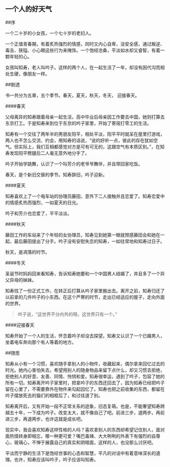 ## 一个人的好天气


##序

一个二十岁的小女孩，一个七十岁的老妇人。

一个正值青春期，有着炙热强烈的情感，同时又内心自卑，没安全感，通过叛逆、毒舌、狭隘、小心眼这些行为来掩饰。一个饱经沧桑，平淡如水却又睿智，有着一颗年轻的心。

女孩叫知寿，老人叫吟子。这样的两个人，在一起生活了一年，却没有因代沟而相处生硬，像朋友一样。


##剧透

书一共分为五章，五个季节。春天，夏天，秋天，冬天， 迎接春天。

####春天

父母离异的知寿跟着母亲一起生活，高中毕业后母亲因工作要去中国，她则打算去东京打工。于是知寿来到位于东京的吟子家里，开始了寄宿打零工的生活。

知寿有一个交往了两年半的男朋友阳平，相处平淡，阳平平时就呆在屋里打游戏，两人也不怎么交流、约会，用知寿的话说，“说的好听一点，彼此的存在犹如空气。但实际上，我们互相都感觉对方是可有可无的，这跟空气有本质区别。”，在知寿发现阳平劈腿后二人毫无意外地分手了。

吟子开始学跳舞，认识了一个叫芳介的老爷爷舞伴，并且带回家吃饭。

春天，是个新旧交替的季节。知寿辞旧，吟子迎新。

####夏天

知寿喜欢上了一个电车站的协理员藤田，意外下二人接触并且恋爱了。知寿恋爱中的情感炙热而强烈，一如夏天的日光。

吟子和芳介也恋爱了，平平淡淡。

####秋天

藤田工作的车站来了个年轻的女协理员，知寿见到她第一眼就预感藤田会和她在一起，最后藤田提出了分手。吟子没有安慰失恋的知寿，一如往常地和知寿过日子。

秋天，是凋落的时节。

####冬天

圣诞节时妈妈回来看知寿，告诉知寿她要和一个中国男人结婚了，并且多了一个异父异母的妹妹。

知寿找了一份正式工作，在转正后打算从吟子家里搬出去。离开之前，知寿归还了以前拿的几件吟子的小东西。在这个严寒的时节，走出已经适应的屋子，走向外面的世界。

> 吟子说，“这世界不分内外的呀。这世界只有一个。”

####迎接春天

知寿开始了一个人的生活，怀念着吟子却没去探望。知寿又认识了一个已婚男人，坐着电车奔向那个有人等着的地方。


##随思

知寿从小有一个习惯，喜欢随手拿别人的小物件，收藏起来，偶尔拿来回忆过去的时光。她内心害怕失去，希望用别人的随身物品来留下点什么，却又习惯去拒绝，拒绝别人的好意、友善、同情、怜悯和爱。知寿很幸运，遇到了吟子，包容了她的所有一切。知寿离开吟子家里时，把拿吟子的东西还回去了，因为知寿已经把吟子留在心里了，不需要靠外在物件来勾起回忆了。知寿也把之前收集的东西，都留在吟子摆放死去的猫们的相框后了，和过往道了别。

知寿离开后，又有开始一段不正常关系的迹象，旧态复萌。也是，不能奢望知寿跨越五十年，一下成为吟子。改变太大，就不像自己了吧。前进三步，退两步。再前进三步，再退两步，也许这就是成长吧。

现实中，我会喜欢知寿这样性格的人吗？喜欢拿别人的东西却希望记住别人，面对面热情转身即相忘，哪一种更可爱？嘴巴毒辣、大大咧咧的外表下有强烈的自尊心，玻璃心，不惮于展露自己的真实和阴暗面，这样的人，也没那么讨厌吧。

平淡而宁静的生活下是饱经世事的心态和智慧，平凡的对话中有着意味深长的道理。也许，知寿应该叫吟子，吟子应该叫知寿。






